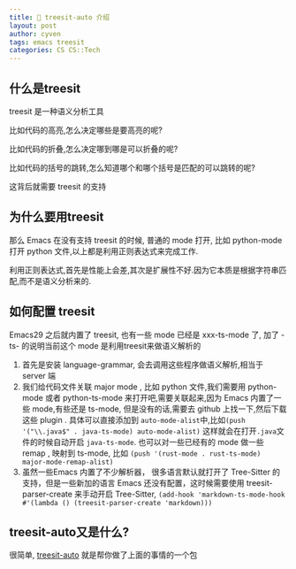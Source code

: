```yaml
---
title: 🌳 treesit-auto 介绍
layout: post
author: cyven
tags: emacs treesit
categories: CS CS::Tech
---
```



## 什么是treesit

treesit 是一种语义分析工具

比如代码的高亮,怎么决定哪些是要高亮的呢?

比如代码的折叠,怎么决定哪到哪是可以折叠的呢?

比如代码的括号的跳转,怎么知道哪个和哪个括号是匹配的可以跳转的呢?

这背后就需要 treesit 的支持

## 为什么要用treesit

那么 Emacs 在没有支持 treesit 的时候, 普通的 mode 打开, 比如 python-mode 打开 python 文件,以上都是利用正则表达式来完成工作.

利用正则表达式,首先是性能上会差,其次是扩展性不好.因为它本质是根据字符串匹配,而不是语义分析来的.


## 如何配置 treesit

Emacs29 之后就内置了 treesit, 也有一些 mode 已经是 xxx-ts-mode 了, 加了 -ts- 的说明当前这个 mode 是利用treesit来做语义解析的

1. 首先是安装 language-grammar, 会去调用这些程序做语义解析,相当于 server 端
2. 我们给代码文件关联 major mode , 比如 python 文件,我们需要用 python-mode 或者 python-ts-mode 来打开吧,需要关联起来,因为 Emacs 内置了一些 mode,有些还是 ts-mode, 但是没有的话,需要去 github 上找一下,然后下载这些 plugin . 具体可以直接添加到 `auto-mode-alist`中,比如`(push '("\\.java$" . java-ts-mode) auto-mode-alist)` 这样就会在打开`.java`文件的时候自动开启 `java-ts-mode`. 也可以对一些已经有的 mode 做一些 remap , 映射到 ts-mode, 比如 `(push '(rust-mode . rust-ts-mode) major-mode-remap-alist)`
3. 虽然一些Emacs 内置了不少解析器， 很多语言默认就打开了 Tree-Sitter 的支持，但是一些新加的语言 Emacs 还没有配置，这时候需要使用 treesit-parser-create 来手动开启 Tree-Sitter, `(add-hook 'markdown-ts-mode-hook #'(lambda () (treesit-parser-create 'markdown)))`

## treesit-auto又是什么?

很简单, [treesit-auto](https://github.com/renzmann/treesit-auto) 就是帮你做了上面的事情的一个包
